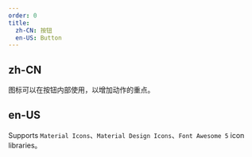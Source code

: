 ```yaml
---
order: 0
title:
  zh-CN: 按钮
  en-US: Button
---
```


## zh-CN

图标可以在按钮内部使用，以增加动作的重点。

## en-US

Supports `Material Icons`、`Material Design Icons`、`Font Awesome 5` icon libraries。
